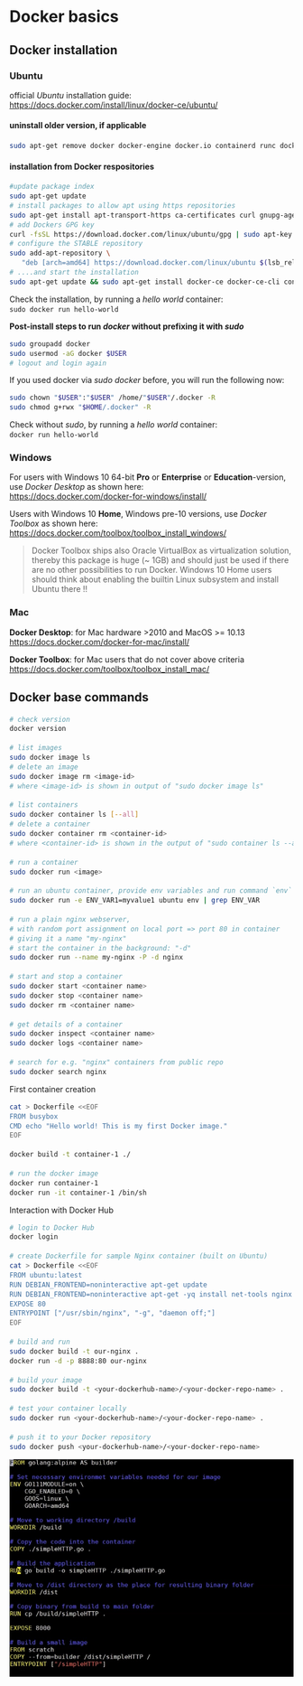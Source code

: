 # Docker basics

## Docker installation

### Ubuntu

official _Ubuntu_ installation guide: https://docs.docker.com/install/linux/docker-ce/ubuntu/  

#### uninstall older version, if applicable

```bash
sudo apt-get remove docker docker-engine docker.io containerd runc docker-ce docker-ce-cli containerd.io
```

#### installation from Docker respositories

```bash
#update package index
sudo apt-get update
# install packages to allow apt using https repositories
sudo apt-get install apt-transport-https ca-certificates curl gnupg-agent software-properties-common
# add Dockers GPG key
curl -fsSL https://download.docker.com/linux/ubuntu/gpg | sudo apt-key add -
# configure the STABLE repository
sudo add-apt-repository \
   "deb [arch=amd64] https://download.docker.com/linux/ubuntu $(lsb_release -cs) stable"
# ....and start the installation
sudo apt-get update && sudo apt-get install docker-ce docker-ce-cli containerd.io
```

Check the installation, by running a _hello world_ container:  
```sudo docker run hello-world```  

**Post-install steps to run _docker_ without prefixing it with _sudo_**

```bash
sudo groupadd docker
sudo usermod -aG docker $USER
# logout and login again
```

If you used docker via _sudo docker_ before, you will run the following now:

```bash
sudo chown "$USER":"$USER" /home/"$USER"/.docker -R
sudo chmod g+rwx "$HOME/.docker" -R
````

Check without _sudo_, by running a _hello world_ container:  
```docker run hello-world```

### Windows

For users with Windows 10 64-bit **Pro** or **Enterprise** or **Education**-version, use _Docker Desktop_ as shown here:  
https://docs.docker.com/docker-for-windows/install/

Users with Windows 10 **Home**, Windows pre-10 versions, use _Docker Toolbox_ as shown here:  
https://docs.docker.com/toolbox/toolbox_install_windows/  
> Docker Toolbox ships also Oracle VirtualBox as virtualization solution, thereby this package is huge (~ 1GB) and
> should just be used if there are no other possibilities to run Docker.
> Windows 10 Home users should think about enabling the builtin Linux subsystem and install Ubuntu there !!  

### Mac

**Docker Desktop**: for Mac hardware >2010 and MacOS >= 10.13  
https://docs.docker.com/docker-for-mac/install/

**Docker Toolbox**: for Mac users that do not cover above criteria
https://docs.docker.com/toolbox/toolbox_install_mac/

## Docker base commands

```bash
# check version
docker version

# list images
sudo docker image ls
# delete an image
sudo docker image rm <image-id>    
# where <image-id> is shown in output of "sudo docker image ls"

# list containers
sudo docker container ls [--all]
# delete a container
sudo docker container rm <container-id>    
# where <container-id> is shown in the output of "sudo container ls --all"

# run a container
sudo docker run <image>

# run an ubuntu container, provide env variables and run command `env` command within container to check for the variable provided
sudo docker run -e ENV_VAR1=myvalue1 ubuntu env | grep ENV_VAR

# run a plain nginx webserver, 
# with random port assignment on local port => port 80 in container
# giving it a name "my-nginx"
# start the container in the background: "-d"
sudo docker run --name my-nginx -P -d nginx

# start and stop a container
sudo docker start <container name>
sudo docker stop <container name>
sudo docker rm <container name>

# get details of a container
sudo docker inspect <container name>
sudo docker logs <container name>

# search for e.g. "nginx" containers from public repo
sudo docker search nginx
```

First container creation  

```bash
cat > Dockerfile <<EOF
FROM busybox
CMD echo "Hello world! This is my first Docker image."
EOF

docker build -t container-1 ./

# run the docker image
docker run container-1
docker run -it container-1 /bin/sh

```

Interaction with Docker Hub  

```bash
# login to Docker Hub
docker login

# create Dockerfile for sample Nginx container (built on Ubuntu)
cat > Dockerfile <<EOF
FROM ubuntu:latest
RUN DEBIAN_FRONTEND=noninteractive apt-get update
RUN DEBIAN_FRONTEND=noninteractive apt-get -yq install net-tools nginx
EXPOSE 80
ENTRYPOINT ["/usr/sbin/nginx", "-g", "daemon off;"]
EOF

# build and run
sudo docker build -t our-nginx .
docker run -d -p 8888:80 our-nginx

# build your image
sudo docker build -t <your-dockerhub-name>/<your-docker-repo-name> .

# test your container locally
sudo docker run <your-dockerhub-name>/<your-docker-repo-name> .

# push it to your Docker repository
sudo docker push <your-dockerhub-name>/<your-docker-repo-name> 
```

![Docker Builder](docker_builder.jpg)

